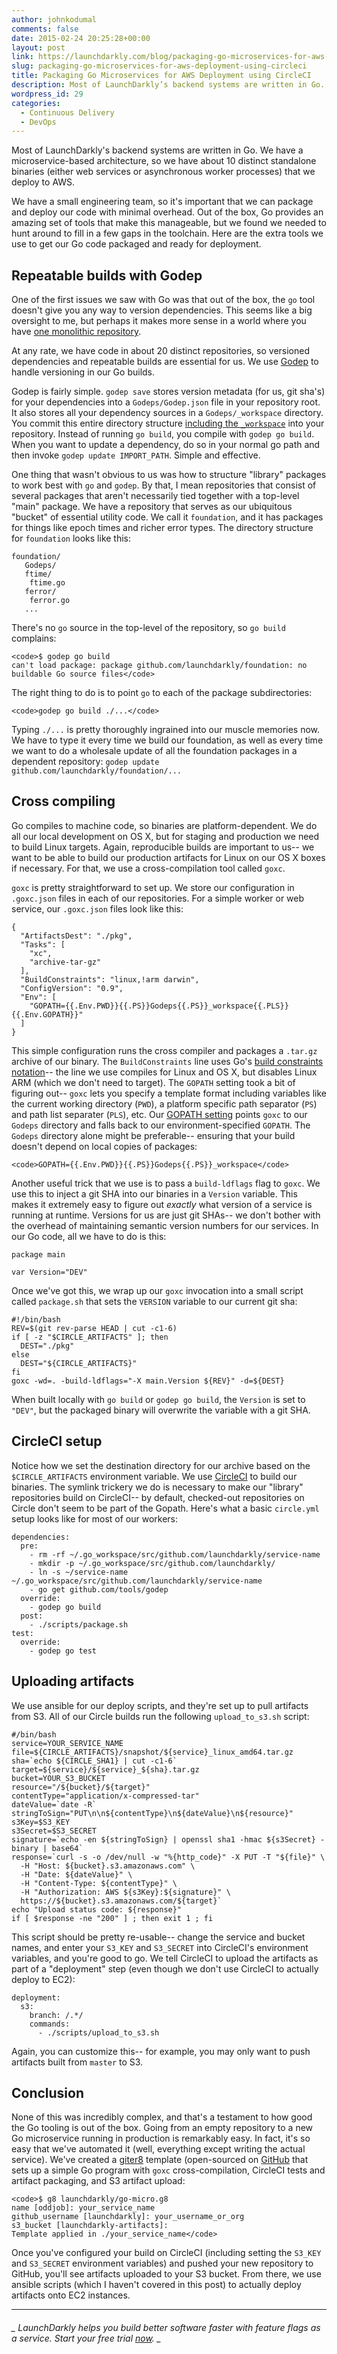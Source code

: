 ```yaml
---
author: johnkodumal
comments: false
date: 2015-02-24 20:25:28+00:00
layout: post
link: https://launchdarkly.com/blog/packaging-go-microservices-for-aws-deployment-using-circleci/
slug: packaging-go-microservices-for-aws-deployment-using-circleci
title: Packaging Go Microservices for AWS Deployment using CircleCI
description: Most of LaunchDarkly’s backend systems are written in Go. We have a microservice-based architecture, so we have about 10 distinct standalone binaries (either web services or asynchronous worker processes) that we deploy to AWS. We have a small engineering team, so it’s important that we can package and deploy our code with minimal overhead.
wordpress_id: 29
categories:
  - Continuous Delivery
  - DevOps
---
```


Most of LaunchDarkly's backend systems are written in Go. We have a microservice-based architecture, so we have about 10 distinct standalone binaries (either web services or asynchronous worker processes) that we deploy to AWS.

We have a small engineering team, so it's important that we can package and deploy our code with minimal overhead. Out of the box, Go provides an amazing set of tools that make this manageable, but we found we needed to hunt around to fill in a few gaps in the toolchain. Here are the extra tools we use to get our Go code packaged and ready for deployment.

## Repeatable builds with Godep

One of the first issues we saw with Go was that out of the box, the `go` tool doesn't give you any way to version dependencies. This seems like a big oversight to me, but perhaps it makes more sense in a world where you have [one monolithic repository](http://paulhammant.com/2013/05/06/googles-scaled-trunk-based-development/).

At any rate, we have code in about 20 distinct repositories, so versioned dependencies and repeatable builds are essential for us. We use [Godep](https://github.com/tools/godep) to handle versioning in our Go builds.

Godep is fairly simple. `godep save` stores version metadata (for us, git sha's) for your dependencies into a `Godeps/Godep.json` file in your repository root. It also stores all your dependency sources in a `Godeps/_workspace` directory. You commit this entire directory structure [including the `_workspace`](https://github.com/tools/godep/pull/123) into your repository. Instead of running `go build`, you compile with `godep go build`. When you want to update a dependency, do so in your normal go path and then invoke `godep update IMPORT_PATH`. Simple and effective.

One thing that wasn't obvious to us was how to structure "library" packages to work best with `go` and `godep`. By that, I mean repositories that consist of several packages that aren't necessarily tied together with a top-level "main" package. We have a repository that serves as our ubiquitous "bucket" of essential utility code. We call it `foundation`, and it has packages for things like epoch times and richer error types. The directory structure for `foundation` looks like this:

    foundation/
       Godeps/
       ftime/
        ftime.go
       ferror/
        ferror.go
       ...

There's no `go` source in the top-level of the repository, so `go build` complains:

    <code>$ godep go build
    can't load package: package github.com/launchdarkly/foundation: no buildable Go source files</code>

The right thing to do is to point `go` to each of the package subdirectories:

    <code>godep go build ./...</code>

Typing `./...` is pretty thoroughly ingrained into our muscle memories now. We have to type it every time we build our foundation, as well as every time we want to do a wholesale update of all the foundation packages in a dependent repository: `godep update github.com/launchdarkly/foundation/...`

## Cross compiling

Go compiles to machine code, so binaries are platform-dependent. We do all our local development on OS X, but for staging and production we need to build Linux targets. Again, reproducible builds are important to us-- we want to be able to build our production artifacts for Linux on our OS X boxes if necessary. For that, we use a cross-compilation tool called `goxc`.

`goxc` is pretty straightforward to set up. We store our configuration in `.goxc.json` files in each of our repositories. For a simple worker or web service, our `.goxc.json` files look like this:

    {
      "ArtifactsDest": "./pkg",
      "Tasks": [
        "xc",
        "archive-tar-gz"
      ],
      "BuildConstraints": "linux,!arm darwin",
      "ConfigVersion": "0.9",
      "Env": [
        "GOPATH={{.Env.PWD}}{{.PS}}Godeps{{.PS}}_workspace{{.PLS}}{{.Env.GOPATH}}"
      ]
    }

This simple configuration runs the cross compiler and packages a `.tar.gz` archive of our binary. The `BuildConstraints` line uses Go's [build constraints notation](http://golang.org/pkg/go/build/)-- the line we use compiles for Linux and OS X, but disables Linux ARM (which we don't need to target). The `GOPATH` setting took a bit of figuring out-- `goxc` lets you specify a template format including variables like the current working directory (`PWD`), a platform specific path separator (`PS`) and path list separater (`PLS`), etc. Our [GOPATH setting](https://github.com/laher/goxc/issues/28) points `goxc` to our `Godeps` directory and falls back to our environment-specified `GOPATH`. The `Godeps` directory alone might be preferable-- ensuring that your build doesn't depend on local copies of packages:

    <code>GOPATH={{.Env.PWD}}{{.PS}}Godeps{{.PS}}_workspace</code>

Another useful trick that we use is to pass a `build-ldflags` flag to `goxc`. We use this to inject a git SHA into our binaries in a `Version` variable. This makes it extremely easy to figure out _exactly_ what version of a service is running at runtime. Versions for us are just git SHAs-- we don't bother with the overhead of maintaining semantic version numbers for our services. In our Go code, all we have to do is this:

    package main

    var Version="DEV"

Once we've got this, we wrap up our `goxc` invocation into a small script called `package.sh` that sets the `VERSION` variable to our current git sha:

    #!/bin/bash
    REV=$(git rev-parse HEAD | cut -c1-6)
    if [ -z "$CIRCLE_ARTIFACTS" ]; then
      DEST="./pkg"
    else
      DEST="${CIRCLE_ARTIFACTS}"
    fi
    goxc -wd=. -build-ldflags="-X main.Version ${REV}" -d=${DEST}

When built locally with `go build` or `godep go build`, the `Version` is set to `"DEV"`, but the packaged binary will overwrite the variable with a git SHA.

## CircleCI setup

Notice how we set the destination directory for our archive based on the `$CIRCLE_ARTIFACTS` environment variable. We use [CircleCI]("http://circleci.com) to build our binaries. The symlink trickery we do is necessary to make our "library" repositories build on CircleCI-- by default, checked-out repositories on Circle don't seem to be part of the Gopath. Here's what a basic `circle.yml` setup looks like for most of our workers:

    dependencies:
      pre:
        - rm -rf ~/.go_workspace/src/github.com/launchdarkly/service-name
        - mkdir -p ~/.go_workspace/src/github.com/launchdarkly/
        - ln -s ~/service-name ~/.go_workspace/src/github.com/launchdarkly/service-name
        - go get github.com/tools/godep
      override:
        - godep go build
      post:
        - ./scripts/package.sh
    test:
      override:
        - godep go test

## Uploading artifacts

We use ansible for our deploy scripts, and they're set up to pull artifacts from S3. All of our Circle builds run the following `upload_to_s3.sh` script:

    #/bin/bash
    service=YOUR_SERVICE_NAME
    file=${CIRCLE_ARTIFACTS}/snapshot/${service}_linux_amd64.tar.gz
    sha=`echo ${CIRCLE_SHA1} | cut -c1-6`
    target=${service}/${service}_${sha}.tar.gz
    bucket=YOUR_S3_BUCKET
    resource="/${bucket}/${target}"
    contentType="application/x-compressed-tar"
    dateValue=`date -R`
    stringToSign="PUT\n\n${contentType}\n${dateValue}\n${resource}"
    s3Key=$S3_KEY
    s3Secret=$S3_SECRET
    signature=`echo -en ${stringToSign} | openssl sha1 -hmac ${s3Secret} -binary | base64`
    response=`curl -s -o /dev/null -w "%{http_code}" -X PUT -T "${file}" \
      -H "Host: ${bucket}.s3.amazonaws.com" \
      -H "Date: ${dateValue}" \
      -H "Content-Type: ${contentType}" \
      -H "Authorization: AWS ${s3Key}:${signature}" \
      https://${bucket}.s3.amazonaws.com/${target}`
    echo "Upload status code: ${response}"
    if [ $response -ne "200" ] ; then exit 1 ; fi

This script should be pretty re-usable-- change the service and bucket names, and enter your `S3_KEY` and `S3_SECRET` into CircleCI's environment variables, and you're good to go. We tell CircleCI to upload the artifacts as part of a "deployment" step (even though we don't use CircleCI to actually deploy to EC2):

    deployment:
      s3:
        branch: /.*/
        commands:
          - ./scripts/upload_to_s3.sh

Again, you can customize this-- for example, you may only want to push artifacts built from `master` to S3.

## Conclusion

None of this was incredibly complex, and that's a testament to how good the Go tooling is out of the box. Going from an empty repository to a new Go microservice running in production is remarkably easy. In fact, it's so easy that we've automated it (well, everything except writing the actual service). We've created a [giter8](https://github.com/n8han/giter8) template (open-sourced on [GitHub](https://github.com/launchdarkly/go-micro.g8) that sets up a simple Go program with `goxc` cross-compilation, CircleCI tests and artifact packaging, and S3 artifact upload:

    <code>$ g8 launchdarkly/go-micro.g8
    name [oddjob]: your_service_name
    github_username [launchdarkly]: your_username_or_org
    s3_bucket [launchdarkly-artifacts]:
    Template applied in ./your_service_name</code>

Once you've configured your build on CircleCI (including setting the `S3_KEY` and `S3_SECRET` environment variables) and pushed your new repository to GitHub, you'll see artifacts uploaded to your S3 bucket. From there, we use ansible scripts (which I haven't covered in this post) to actually deploy artifacts onto EC2 instances.

---

###### _ LaunchDarkly helps you build better software faster with feature flags as a service. Start your free trial [now](https://app.launchdarkly.com/signup#/?utm_source=launchdarkly_blog&utm_medium=organic). _
